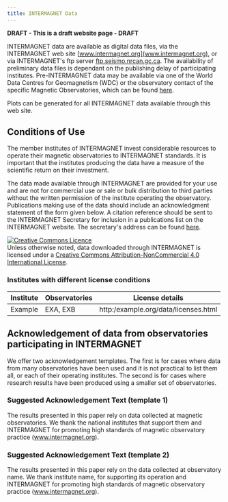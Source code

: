 ```yaml
---
title: INTERMAGNET Data
---
```


**DRAFT - This is a draft website page - DRAFT**

INTERMAGNET data are available as digital data files, via the INTERMAGNET web site [www.intermagnet.org](www.intermagnet.org), or via INTERMAGNET's ftp server [ftp.seismo.nrcan.gc.ca](ftp://ftp.seismo.nrcan.gc.ca). The availability of preliminary data files is dependant on the publishing delay of participating institutes. Pre-INTERMAGNET data may be available via one of the World Data Centres for Geomagnetism (WDC) or the observatory contact of the specific Magnetic Observatories, which can be found [here](http://www.intermagnet.org/imos/imotblobs-eng.php).

Plots can be generated for all INTERMAGNET data available through this web site.


## Conditions of Use

The member institutes of INTERMAGNET invest considerable resources to operate their magnetic observatories to INTERMAGNET standards. It is important that the institutes producing the data have a measure of the scientific return on their investment. 

The data made available through INTERMAGNET are provided for your use and are not for commercial use or sale or bulk distribution to third parties without the written permission of the institute operating the observatory. Publications making use of the data should include an acknowledgment statement of the form given below. A citation reference should be sent to the INTERMAGNET Secretary for inclusion in a publications list on the INTERMAGNET website. The secretary's address can be found [here](www.intermagnet.org/structops-eng.php). 

<!-- This section copied from Creative Commons - please don't change -->
<a rel="license" href="http://creativecommons.org/licenses/by-nc/4.0/"><img alt="Creative Commons Licence" style="border-width:0" src="https://i.creativecommons.org/l/by-nc/4.0/88x31.png" /></a><br />Unless otherwise noted, data downloaded through INTERMAGNET is licensed under a <a rel="license" href="http://creativecommons.org/licenses/by-nc/4.0/">Creative Commons Attribution-NonCommercial 4.0 International License</a>.


### Institutes with different license conditions

| Institute | Observatories | License details                      |
| --------- | ------------- | ---------------                      |
| Example   | EXA, EXB      | http:/example.org/data/licenses.html |

## Acknowledgement of data from observatories participating in INTERMAGNET

We offer two acknowledgement templates. The first is for cases where data from many observatories have been used and it is not practical to list them all, or each of their operating institutes. The second is for cases where research results have been produced using a smaller set of observatories.


### Suggested Acknowledgement Text (template 1)

The results presented in this paper rely on data collected at magnetic observatories. We thank the national institutes that support them and INTERMAGNET for promoting high standards of magnetic observatory practice (www.intermagnet.org).

### Suggested Acknowledgement Text (template 2)

The results presented in this paper rely on the data collected at observatory name. We thank institute name, for supporting its operation and INTERMAGNET for promoting high standards of magnetic observatory practice (www.intermagnet.org).
